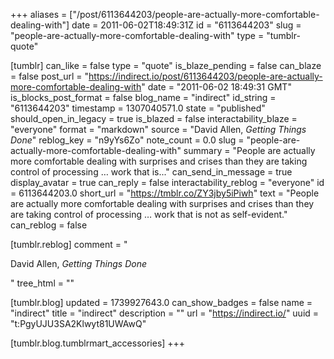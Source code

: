 +++
aliases = ["/post/6113644203/people-are-actually-more-comfortable-dealing-with"]
date = 2011-06-02T18:49:31Z
id = "6113644203"
slug = "people-are-actually-more-comfortable-dealing-with"
type = "tumblr-quote"

[tumblr]
can_like = false
type = "quote"
is_blaze_pending = false
can_blaze = false
post_url = "https://indirect.io/post/6113644203/people-are-actually-more-comfortable-dealing-with"
date = "2011-06-02 18:49:31 GMT"
is_blocks_post_format = false
blog_name = "indirect"
id_string = "6113644203"
timestamp = 1307040571.0
state = "published"
should_open_in_legacy = true
is_blazed = false
interactability_blaze = "everyone"
format = "markdown"
source = "David Allen, <em>Getting Things Done</em>"
reblog_key = "n9yYs6Zo"
note_count = 0.0
slug = "people-are-actually-more-comfortable-dealing-with"
summary = "People are actually more comfortable dealing with surprises and crises than they are taking control of processing … work that is..."
can_send_in_message = true
display_avatar = true
can_reply = false
interactability_reblog = "everyone"
id = 6113644203.0
short_url = "https://tmblr.co/ZY3jby5iPiwh"
text = "People are actually more comfortable dealing with surprises and crises than they are taking control of processing … work that is not as self-evident."
can_reblog = false

[tumblr.reblog]
comment = "<p>David Allen, <em>Getting Things Done</em></p>"
tree_html = ""

[tumblr.blog]
updated = 1739927643.0
can_show_badges = false
name = "indirect"
title = "indirect"
description = ""
url = "https://indirect.io/"
uuid = "t:PgyUJU3SA2Klwyt81UWAwQ"

[tumblr.blog.tumblrmart_accessories]
+++
